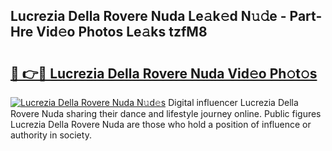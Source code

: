 ## Lucrezia Della Rovere Nuda Le𝚊k𝚎d N𝚞𝚍e - Part-Hre Vid𝚎o Photos Le𝚊ks tzfM8

# <h2><a href="http://fbelkc8.evod.top/?m=Lucrezia+Della+Rovere+Nuda">🔗 👉🔴 Lucrezia Della Rovere Nuda Vid𝚎o Ph𝚘t𝚘s</a></h2>

[![Lucrezia Della Rovere Nuda N𝚞d𝚎s](https://i.imgur.com/8V9OHl7.gif)](http://fbelkc8.evod.top/?m=Lucrezia+Della+Rovere+Nuda)
Digital influencer Lucrezia Della Rovere Nuda sharing their dance and lifestyle journey online. Public figures Lucrezia Della Rovere Nuda are those who hold a position of influence or authority in society. 

